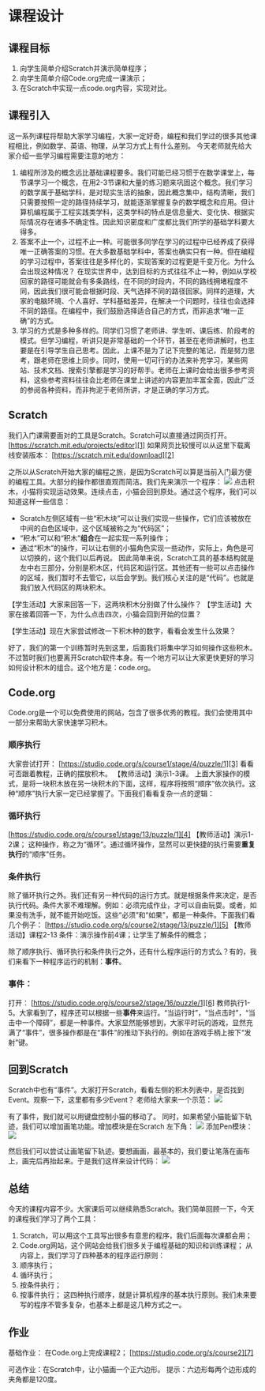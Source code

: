 # 课程设计
## 课程目标
1. 向学生简单介绍Scratch并演示简单程序；
2. 向学生简单介绍Code.org完成一课演示；
3. 在Scratch中实现一点code.org内容，实现对比。

## 课程引入
这一系列课程将帮助大家学习编程，大家一定好奇，编程和我们学过的很多其他课程相比，例如数学、英语、物理，从学习方式上有什么差别。
今天老师就先给大家介绍一些学习编程需要注意的地方：
1. 编程所涉及的概念远比基础课程要多。我们可能已经习惯于在数学课堂上，每节课学习一个概念，在用2-3节课和大量的练习题来巩固这个概念。我们学习的数学属于基础学科，是对现实生活的抽象，因此概念集中，结构清晰，我们只需要按照一定的路径持续学习，就能逐渐掌握复杂的数学概念和应用。但计算机编程属于工程实践类学科，这类学科的特点是信息量大、变化快、根据实际情况存在诸多不确定性。因此知识密度和广度都比我们所学的基础学科要大得多。
2. 答案不止一个，过程不止一种。可能很多同学在学习的过程中已经养成了获得唯一正确答案的习惯。在大多数基础学科中，答案也确实只有一种。但在编程的学习过程中，答案往往是多样化的，实现答案的过程更是千变万化。为什么会出现这种情况？
	在现实世界中，达到目标的方式往往不止一种，例如从学校回家的路径可能就会有多条路线，在不同的时段内，不同的路线拥堵程度不同，因此我们很可能会根据时段、天气选择不同的路径回家。同样的道理，大家的电脑环境、个人喜好、学科基础差异，在解决一个问题时，往往也会选择不同的路径。在编程中，我们鼓励选择适合自己的方式，而非追求“唯一正确”的方式。
3. 学习的方式是多种多样的。同学们习惯了老师讲、学生听、课后练、阶段考的模式。但学习编程，听讲只是非常基础的一个环节，甚至在老师讲解时，也主要是在引导学生自己思考。因此，上课不是为了记下完整的笔记，而是努力思考，跟老师在思维上同步。同时，使用一切可行的办法来补充学习，某些网站、技术文档、搜索引擎都是学习的好帮手。老师在上课时会给出很多参考资料，这些参考资料往往会比老师在课堂上讲述的内容更加丰富全面，因此广泛的参阅各种资料，而非拘泥于老师所讲，才是正确的学习方式。
## Scratch
我们入门课需要面对的工具是Scratch。Scratch可以直接通过网页打开。
[https://scratch.mit.edu/projects/editor][1]
如果网页比较慢可以从这里下载离线安装版本：
[https://scratch.mit.edu/download][2]

之所以从Scratch开始大家的编程之旅，是因为Scratch可以算是当前入门最方便的编程工具。大部分的操作都很直观而简洁。我们先来演示一个程序：
![][image-1]
点击积木，小猫将实现运动效果。连续点击，小猫会回到原处。通过这个程序，我们可以知道这样一些信息：
- Scratch左侧区域有一些“积木块”可以让我们实现一些操作，它们应该被放在中间的白色区域中，这个区域被称之为“代码区”；
- “积木”可以和“积木”**组合**在一起实现一系列操作；
- 通过“积木”的操作，可以让右侧的小猫角色实现一些动作，实际上，角色是可以切换的，这个我们以后再说。
因此简单来说，Scratch工具的基本结构就是左中右三部分，分别是积木区，代码区和运行区。其他还有一些可以点击操作的区域，我们暂时不去管它，以后会学到。我们核心关注的是“代码”。也就是我们放入代码区的两块积木。

【学生活动】大家来回答一下，这两块积木分别做了什么操作？
【学生活动】大家在接着回答一下，为什么点击四次，小猫会回到开始的位置？

【学生活动】现在大家尝试修改一下积木种的数字，看看会发生什么效果？

好了，我们的第一个训练暂时先到这里，后面我们将集中学习如何操作这些积木。不过暂时我们也要离开Scratch软件本身。有一个地方可以让大家更快更好的学习如何设计积木的组合。这个地方是：code.org。

## Code.org
Code.org是一个可以免费使用的网站，包含了很多优秀的教程。我们会使用其中一部分来帮助大家快速学习积木。
### 顺序执行
大家尝试打开：
[https://studio.code.org/s/course1/stage/4/puzzle/1][3]
看看可否跟着教程，正确的摆放积木。
【教师活动】演示1-3课。
上面大家操作的模式，是将一块积木放在另一块积木的下面，这样，程序将按照“顺序”依次执行。这种“顺序”执行大家一定已经掌握了。下面我们看看复杂一点的逻辑：

### 循环执行
[https://studio.code.org/s/course1/stage/13/puzzle/1][4]
【教师活动】演示1-2课；
这种操作，称之为“循环”。通过循环操作，显然可以更快捷的执行需要**重复执行**的“顺序”任务。

### 条件执行
除了循环执行之外。我们还有另一种代码的运行方式。就是根据条件来决定，是否执行代码。条件大家不难理解。例如：必须完成作业，才可以自由玩耍。或者，如果没有洗手，就不能开始吃饭。这些“必须”和“如果”，都是一种条件。下面我们看几个例子： 
[https://studio.code.org/s/course2/stage/13/puzzle/1][5]
【教师活动】课程2-13 条件：演示操作前4课；让学生了解条件的概念；

除了顺序执行、循环执行和条件执行之外，还有什么程序运行的方式么？有的，我们来看下一种程序运行的机制：**事件**。

### 事件：
打开：
[https://studio.code.org/s/course2/stage/16/puzzle/1][6]
教师执行1-5。大家看到了，程序还可以根据一些**事件**来运行。“当运行时”，“当点击时”，“当击中一个障碍”，都是一种事件。大家显然能够想到，大家平时玩的游戏，显然充满了“事件”，很多操作都是在“事件”的推动下执行的。例如在游戏手柄上按下“发射”键。

## 回到Scratch
Scratch中也有“事件”。大家打开Scratch，看看左侧的积木列表中，是否找到Event。观察一下，这里都有多少Event？
老师给大家来一个示范：
![][image-2]

有了事件，我们就可以用键盘控制小猫的移动了。
同时，如果希望小猫能留下轨迹，我们可以增加画笔功能。增加模块是在Scratch
左下角：
![][image-3]
添加Pen模块：
![][image-4]

然后我们可以尝试让画笔留下轨迹。要想画画，最基本的，我们要让笔落在画布上，画完后再抬起来。于是我们这样来设计代码：
![][image-5]


## 总结
今天的课程内容不少。大家课后可以继续熟悉Scratch。我们简单回顾一下，今天的课程我们学习了两个工具：
1. Scratch，可以用这个工具写出很多有意思的程序，我们后面每次课都会用；
2. Code.org网站，这个网站会给我们很多关于编程基础的知识和训练课程；
从内容上，我们学习了四种基本的程序运行原则：
1. 顺序执行；
2. 循环执行；
3. 按条件执行；
4. 按事件执行；
这四种执行顺序，就是计算机程序的基本执行原则。我们未来要写的程序不管多复杂，也基本上都是这几种方式之一。

## 作业
基础作业： 在Code.org上完成课程2；
[https://studio.code.org/s/course2][7]

可选作业：在Scratch中，让小猫画一个正六边形。
提示：六边形每两个边形成的夹角都是120度。

[1]:	https://scratch.mit.edu/projects/editor
[2]:	https://scratch.mit.edu/download
[3]:	https://studio.code.org/s/course1/stage/4/puzzle/1
[4]:	https://studio.code.org/s/course1/stage/13/puzzle/1
[5]:	https://studio.code.org/s/course2/stage/13/puzzle/4
[6]:	https://studio.code.org/s/course2/stage/16/puzzle/1
[7]:	https://studio.code.org/s/course2

[image-1]:	scratch1.png
[image-2]:	scratch2.png
[image-3]:	scratch3.png
[image-4]:	scratch4.png
[image-5]:	scratch5.png